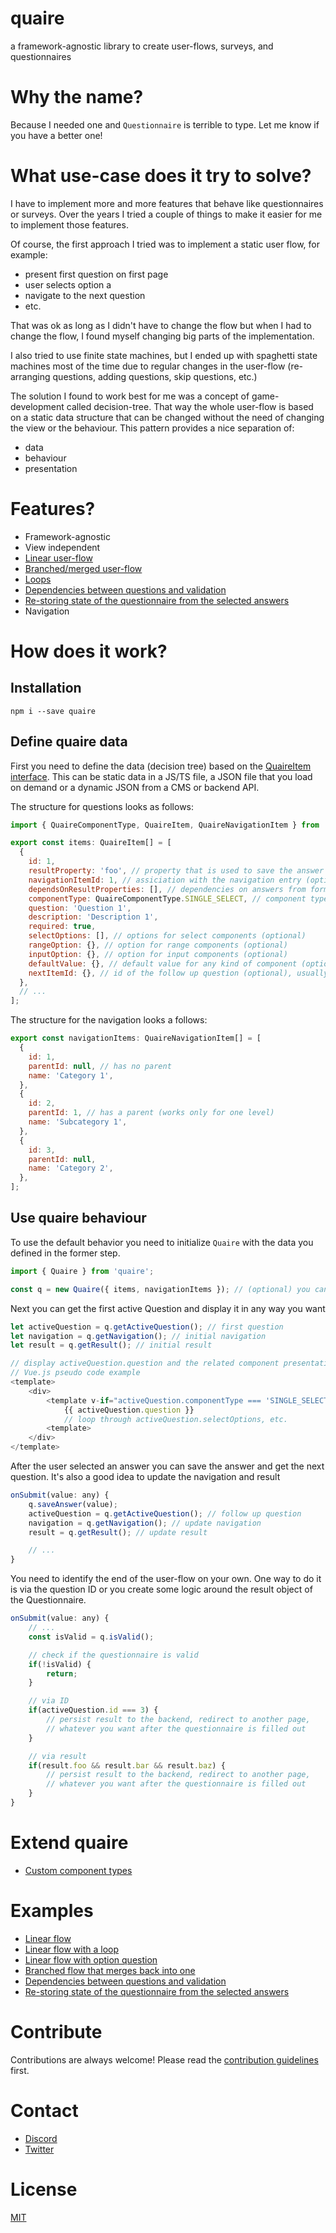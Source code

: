 # quaire

a framework-agnostic library to create user-flows, surveys, and questionnaires

# Why the name?

Because I needed one and `Questionnaire` is terrible to type. Let me know if you have a better one!

# What use-case does it try to solve?

I have to implement more and more features that behave like questionnaires or surveys.
Over the years I tried a couple of things to make it easier for me to implement those features.

Of course, the first approach I tried was to implement a static user flow, for example:

- present first question on first page
- user selects option a
- navigate to the next question
- etc.

That was ok as long as I didn't have to change the flow but when I had to change the flow,
I found myself changing big parts of the implementation.

I also tried to use finite state machines,
but I ended up with spaghetti state machines most of the time
due to regular changes in the user-flow (re-arranging questions, adding questions, skip questions, etc.)

The solution I found to work best for me was a concept of game-development called decision-tree.
That way the whole user-flow is based on a static data structure that can be changed without the need of changing
the view or the behaviour. This pattern provides a nice separation of:

- data
- behaviour
- presentation

# Features?

- Framework-agnostic
- View independent
- [Linear user-flow](./examples/linear-flow)
- [Branched/merged user-flow](./examples/branched-and-merged-flow)
- [Loops](./examples/linear-flow-with-loop)
- [Dependencies between questions and validation](./examples/dependencies-between-questions)
- [Re-storing state of the questionnaire from the selected answers](./examples/restore-state.spec.ts)
- Navigation

# How does it work?

## Installation

```shell
npm i --save quaire
```

## Define quaire data

First you need to define the data (decision tree) based on the
[QuaireItem interface](./src/interfaces.ts). This can be static
data in a JS/TS file, a JSON file that you load on demand
or a dynamic JSON from a CMS or backend API.

The structure for questions looks as follows:

```js
import { QuaireComponentType, QuaireItem, QuaireNavigationItem } from 'quaire';

export const items: QuaireItem[] = [
  {
    id: 1,
    resultProperty: 'foo', // property that is used to save the answer
    navigationItemId: 1, // assiciation with the navigation entry (optional)
    dependsOnResultProperties: [], // dependencies on answers from former questions, based on the result property - not questions IDs
    componentType: QuaireComponentType.SINGLE_SELECT, // component type as indication for custom presentation logic
    question: 'Question 1',
    description: 'Description 1',
    required: true,
    selectOptions: [], // options for select components (optional)
    rangeOption: {}, // option for range components (optional)
    inputOption: {}, // option for input components (optional)
    defaultValue: {}, // default value for any kind of component (optional)
    nextItemId: {}, // id of the follow up question (optional), usually you want to define this in selectOptions, rangeOption or inputOption
  },
  // ...
];
```

The structure for the navigation looks a follows:

```js
export const navigationItems: QuaireNavigationItem[] = [
  {
    id: 1,
    parentId: null, // has no parent
    name: 'Category 1',
  },
  {
    id: 2,
    parentId: 1, // has a parent (works only for one level)
    name: 'Subcategory 1',
  },
  {
    id: 3,
    parentId: null,
    name: 'Category 2',
  },
];
```

## Use quaire behaviour

To use the default behavior you need to initialize `Quaire` with the data you
defined in the former step.

```js
import { Quaire } from 'quaire';

const q = new Quaire({ items, navigationItems }); // (optional) you can pass an existing result to restore the questionnaire
```

Next you can get the first active Question and display it in any way you want

```js
let activeQuestion = q.getActiveQuestion(); // first question
let navigation = q.getNavigation(); // initial navigation
let result = q.getResult(); // initial result

// display activeQuestion.question and the related component presentation logic
// Vue.js pseudo code example
<template>
    <div>
        <template v-if="activeQuestion.componentType === 'SINGLE_SELECT'">
            {{ activeQuestion.question }}
            // loop through activeQuestion.selectOptions, etc.
        <template>
    </div>
</template>
```

After the user selected an answer you can save the answer and get the next question.
It's also a good idea to update the navigation and result

```js
onSubmit(value: any) {
    q.saveAnswer(value);
    activeQuestion = q.getActiveQuestion(); // follow up question
    navigation = q.getNavigation(); // update navigation
    result = q.getResult(); // update result

    // ...
}
```

You need to identify the end of the user-flow on your own.
One way to do it is via the question ID or you create some logic around
the result object of the Questionnaire.

```js
onSubmit(value: any) {
    // ...
    const isValid = q.isValid();

    // check if the questionnaire is valid
    if(!isValid) {
        return;
    }

    // via ID
    if(activeQuestion.id === 3) {
        // persist result to the backend, redirect to another page,
        // whatever you want after the questionnaire is filled out
    }

    // via result
    if(result.foo && result.bar && result.baz) {
        // persist result to the backend, redirect to another page,
        // whatever you want after the questionnaire is filled out
    }
}
```

# Extend quaire

- [Custom component types](./examples/custom-component-types)

# Examples

- [Linear flow](./examples/linear-flow)
- [Linear flow with a loop](./examples/linear-flow-with-loop)
- [Linear flow with option question](./examples/linear-flow-skip-question)
- [Branched flow that merges back into one](./examples/branched-and-merged-flow)
- [Dependencies between questions and validation](./examples/dependencies-between-questions)
- [Re-storing state of the questionnaire from the selected answers](./examples/restore-state.spec.ts)

# Contribute

Contributions are always welcome! Please read the [contribution guidelines](https://github.com/devCrossNet/quaire/blob/master/.github/CONTRIBUTING.md) first.

# Contact

- [Discord](https://discord.gg/59x5cg2)
- [Twitter](https://twitter.com/_jwerner_)

# License

[MIT](http://opensource.org/licenses/MIT)
